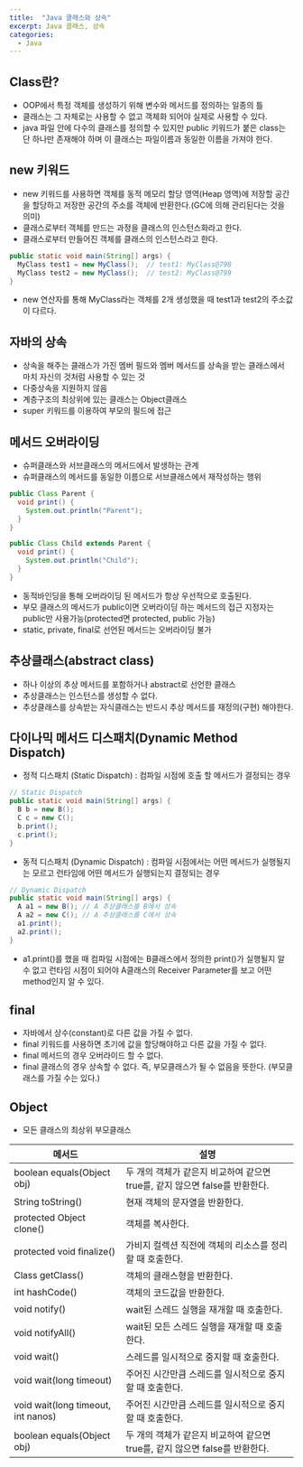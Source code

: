 ```yaml
---
title:  "Java 클래스와 상속"
excerpt: Java 클래스, 상속
categories:
  - Java
---
```


## Class란?
- OOP에서 특정 객체를 생성하기 위해 변수와 메서드를 정의하는 일종의 틀
- 클래스는 그 자체로는 사용할 수 없고 객체화 되어야 실제로 사용할 수 있다.
- java 파일 안에 다수의 클래스를 정의할 수 있지만 public 키워드가 붙은 class는 단 하나만 존재해야 하며 이 클래스는 파일이름과 동일한 이름을 가져야 한다.

## new 키워드
- new 키워드를 사용하면 객체를 동적 메모리 할당 영역(Heap 영역)에 저장할 공간을 할당하고 저장한 공간의 주소를 객체에 반환한다.(GC에 의해 관리된다는 것을 의미)
- 클래스로부터 객체를 만드는 과정을 클래스의 인스턴스화라고 한다.
- 클래스로부터 만들어진 객체를 클래스의 인스턴스라고 한다.

  
```java
public static void main(String[] args) {
  MyClass test1 = new MyClass();  // test1: MyClass@798
  MyClass test2 = new MyClass();  // test2: MyClass@799
}
```  

- new 연산자를 통해 MyClass라는 객체를 2개 생성했을 때 test1과 test2의 주소값이 다르다.

## 자바의 상속
- 상속을 해주는 클래스가 가진 멤버 필드와 멤버 메서드를 상속을 받는 클래스에서 마치 자신의 것처럼 사용할 수 있는 것
- 다중상속을 지원하지 않음
- 계층구조의 최상위에 있는 클래스는 Object클래스
- super 키워드를 이용하여 부모의 필드에 접근

## 메서드 오버라이딩
- 슈퍼클래스와 서브클래스의 메서드에서 발생하는 관계
- 슈퍼클래스의 메서드를 동일한 이름으로 서브클래스에서 재작성하는 행위

  
```java
public Class Parent {
  void print() {
    System.out.println("Parent");
  }
}

public Class Child extends Parent {
  void print() {
    System.out.println("Child");
  }
}

```  

- 동적바인딩을 통해 오버라이딩 된 메서드가 항상 우선적으로 호출된다.
- 부모 클래스의 메서드가 public이면 오버라이딩 하는 메서드의 접근 지정자는 public만 사용가능(protected면 protected, public 가능)
- static, private, final로 선언된 메서드는 오버라이딩 불가

## 추상클래스(abstract class)
- 하나 이상의 추상 메서드를 포함하거나 abstract로 선언한 클래스
- 추상클래스는 인스턴스를 생성할 수 없다.
- 추상클래스를 상속받는 자식클래스는 반드시 추상 메서드를 재정의(구현) 해야한다.

## 다이나믹 메서드 디스패치(Dynamic Method Dispatch)

- 정적 디스패치 (Static Dispatch)  :  컴파일 시점에 호출 할 메서드가 결정되는 경우

  
```java
// Static Dispatch
public static void main(String[] args) {
  B b = new B();
  C c = new C();
  b.print();
  c.print();
}
```  

- 동적 디스패치 (Dynamic Dispatch) : 컴파일 시점에서는 어떤 메서드가 실행될지는 모르고 런타임에 어떤 메서드가 실행되는지 결정되는 경우

  
```java
// Dynamic Dispatch
public static void main(String[] args) {
  A a1 = new B(); // A 추상클래스를 B에서 상속
  A a2 = new C(); // A 추상클래스를 C에서 상속
  a1.print();
  a2.print();
}
```  

- a1.print()를 했을 때 컴파일 시점에는 B클래스에서 정의한 print()가 실행될지 알 수 없고 런타임 시점이 되어야 A클래스의 Receiver Parameter를 보고 어떤 method인지 알 수 있다.

## final
- 자바에서 상수(constant)로 다른 값을 가질 수 없다.
- final 키워드를 사용하면 초기에 값을 할당해야하고 다른 값을 가질 수 없다.
- final 메서드의 경우 오버라이드 할 수 없다.
- final 클래스의 경우 상속할 수 없다. 즉, 부모클래스가 될 수 없음을 뜻한다. (부모클래스를 가질 수는 있다.)

## Object
- 모든 클래스의 최상위 부모클래스

  
메서드 | 설명
---- | ----
boolean equals(Object obj) | 두 개의 객체가 같은지 비교하여 같으면 true를, 같지 않으면 false를 반환한다.
String toString() | 현재 객체의 문자열을 반환한다.
protected Object clone() | 객체를 복사한다.
protected void finalize() | 가비지 컬렉션 직전에 객체의 리소스를 정리할 때 호출한다.
Class getClass() | 객체의 클래스형을 반환한다.
int hashCode() | 객체의 코드값을 반환한다.
void notify() | wait된 스레드 실행을 재개할 때 호출한다.
void notifyAll() | wait된 모든 스레드 실행을 재개할 때 호출한다.
void wait() | 스레드를 일시적으로 중지할 때 호출한다.
void wait(long timeout) | 주어진 시간만큼 스레드를 일시적으로 중지할 때 호출한다.
void wait(long timeout, int nanos) | 주어진 시간만큼 스레드를 일시적으로 중지할 때 호출한다.
boolean equals(Object obj) | 두 개의 객체가 같은지 비교하여 같으면 true를, 같지 않으면 false를 반환한다.
